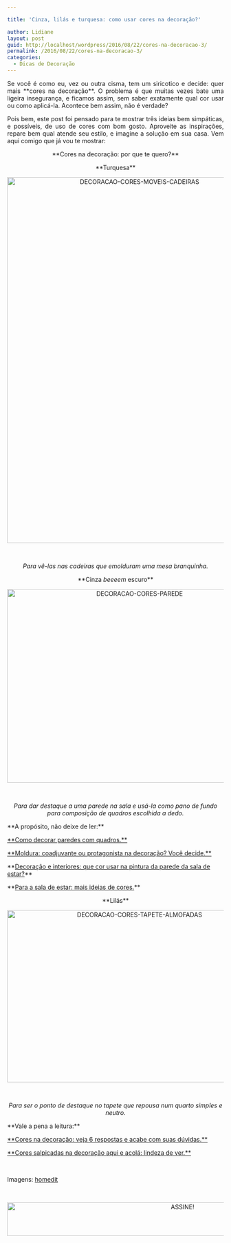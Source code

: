 ```yaml
---

title: 'Cinza, lilás e turquesa: como usar cores na decoração?'

author: Lidiane
layout: post
guid: http://localhost/wordpress/2016/08/22/cores-na-decoracao-3/
permalink: /2016/08/22/cores-na-decoracao-3/
categories:
  - Dicas de Decoração
---
```

<p style="text-align: justify;">
  Se você é como eu, vez ou outra cisma, tem um siricotico e decide: quer mais **cores na decoração**. O problema é que muitas vezes bate uma ligeira insegurança, e ficamos assim, sem saber exatamente qual cor usar ou como aplicá-la. Acontece bem assim, não é verdade?
</p>

<p style="text-align: justify;" align="justify">
  Pois bem, este post foi pensado para te mostrar três ideias bem simpáticas, e possíveis, de uso de cores com bom gosto. Aproveite as inspirações, repare bem qual atende seu estilo, e imagine a solução em sua casa. Vem aqui comigo que já vou te mostrar:
</p>

<!--more-->

<p style="text-align: center;">
  **Cores na decoração: por que te quero?**
</p>

<p style="text-align: center;">
  **Turquesa**
</p>

<p align="center">
  <img class="alignnone size-full wp-image-12805" src="http://www.trololodemulher.com.br/blog/wp-content/uploads/2016/08/DECORACAO-CORES-MOVEIS-CADEIRAS.jpg" alt="DECORACAO-CORES-MOVEIS-CADEIRAS" width="600" height="850" />
</p>

&nbsp;

<p align="center">
  <em>Para vê-las nas cadeiras que emolduram uma mesa branquinha.</em>
</p>

<p align="center">
  **Cinza<em> beeeem</em> escuro**
</p>

<p align="center">
  <img class="alignnone size-full wp-image-12807" src="http://www.trololodemulher.com.br/blog/wp-content/uploads/2016/08/DECORACAO-CORES-PAREDE.jpg" alt="DECORACAO-CORES-PAREDE" width="600" height="450" />
</p>

&nbsp;

<p align="center">
  <em>Para dar destaque a uma parede na sala e usá-la como pano de fundo para composição de quadros escolhida a dedo.</em>
</p>

<p style="text-align: left;" align="center">
  **A propósito, não deixe de ler:**
</p>

<p style="text-align: left;" align="center">
  <a href="http://www.decoracaodacasa.com/decoracao-parede-quadros/" target="_blank">**Como decorar paredes com quadros.**</a>
</p>

<p style="text-align: left;" align="center">
  <a href="http://www.decoracaodacasa.com/moldura-quadro-decoracao/" target="_blank">**Moldura: coadjuvante ou protagonista na decoração? Você decide.**</a>
</p>

<p style="text-align: left;" align="center">
  **<a href="http://www.bichafemea.com/2010/12/27/decoracao-cor-sala-de-estar/" target="_blank">Decoração e interiores: que cor usar na pintura da parede da sala de estar?</a>**
</p>

<p style="text-align: left;" align="center">
  **<a href="http://www.decoracaodacasa.com/parede-sala-estar-cores/" target="_blank">Para a sala de estar: mais ideias de cores.</a>**
</p>

<p style="text-align: center;" align="center">
  **Lilás**
</p>

<p align="center">
  <img class="alignnone size-full wp-image-12808" src="http://www.trololodemulher.com.br/blog/wp-content/uploads/2016/08/DECORACAO-CORES-TAPETE-ALMOFADAS.jpg" alt="DECORACAO-CORES-TAPETE-ALMOFADAS" width="600" height="400" />
</p>

&nbsp;

<p align="center">
  <em>Para ser o ponto de destaque no tapete que repousa num quarto simples e neutro.</em>
</p>

<p style="text-align: left;" align="center">
  **Vale a pena a leitura:**
</p>

<p style="text-align: left;" align="center">
  <a href="http://www.bichafemea.com/2014/02/13/cores-na-decoracao/" target="_blank">**Cores na decoração: veja 6 respostas e acabe com suas dúvidas.**</a>
</p>

<p style="text-align: left;" align="center">
  <a href="http://www.bichafemea.com/2013/10/07/cores-decoracao/" target="_blank">**Cores salpicadas na decoração aqui e acolá: lindeza de ver.**</a>
</p>

&nbsp;

Imagens: <a href="http://www.homedit.com/" target="_blank">homedit</a>

&nbsp;

<p align="center">
  <a href="http://feedburner.google.com/fb/a/mailverify?uri=blogBichaFemea&loc=en_US" target="_blank"><img class="alignnone size-full wp-image-10439" src="http://www.trololodemulher.com.br/blog/wp-content/uploads/2014/09/ASSINE.png" alt="ASSINE!" width="800" height="78" /></a>
</p>